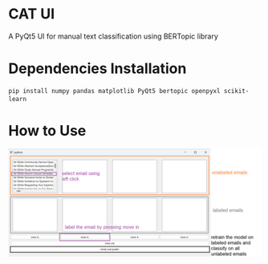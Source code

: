 # CAT UI
A PyQt5 UI for manual text classification using BERTopic library

# Dependencies Installation
```commandline
pip install numpy pandas matplotlib PyQt5 bertopic openpyxl scikit-learn 
```

# How to Use
![Sort the Documents Using Move-In/Out Buttons](guide.png)
